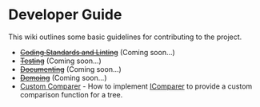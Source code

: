 # Developer Guide

This wiki outlines some basic guidelines for contributing to the project.

- ~~[Coding Standards and Linting](https://haleyhousellc.github.io/arboriculture/developer/linting)~~ 
  (Coming soon...)
- ~~[Testing](https://haleyhousellc.github.io/arboriculture/developer/testing)~~ (Coming soon...)
- ~~[Documenting](https://haleyhousellc.github.io/arboriculture/developer/documenting)~~ (Coming soon...)
- ~~[Demoing](https://haleyhousellc.github.io/arboriculture/developer/demoing)~~ (Coming soon...)
- [Custom Comparer](https://haleyhousellc.github.io/arboriculture/developer/comparer) - How to implement 
  [IComparer](https://github.com/haleyhousellc/arboriculture/blob/master/src/binary-tree/binary-tree.ts#L58) to provide a 
  custom comparison function for a tree.
